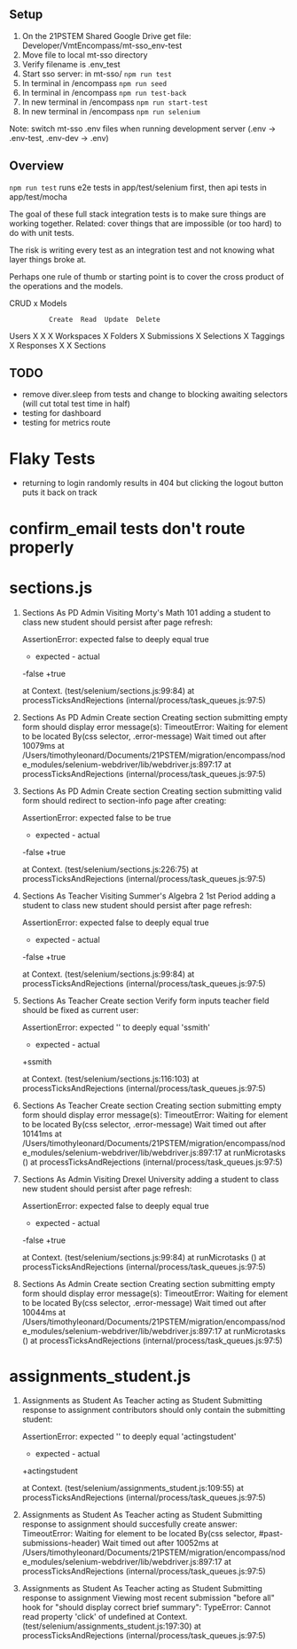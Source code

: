 ## Setup

1. On the 21PSTEM Shared Google Drive get file: Developer/VmtEncompass/mt-sso_env-test
2. Move file to local mt-sso directory
3. Verify filename is .env_test
4. Start sso server: in mt-sso/ `npm run test` 
7. In terminal in /encompass `npm run seed`
8. In terminal in /encompass `npm run test-back`
10. In new terminal in /encompass `npm run start-test`
11. In new terminal in /encompass `npm run selenium`

Note: switch mt-sso .env files when running development server (.env -> .env-test, .env-dev -> .env)

## Overview

`npm run test` runs e2e tests in app/test/selenium first, then api tests in app/test/mocha

The goal of these full stack integration tests is to make sure things are working together.  Related: cover things that are impossible (or too hard) to do with unit tests.

The risk is writing every test as an integration test and not knowing what layer things broke at.

Perhaps one rule of thumb or starting point is to cover the cross product of the operations and the models.

CRUD x Models

              Create  Read  Update  Delete
Users            X    X       X
Workspaces            X
Folders               X
Submissions           X
Selections            X
Taggings              X
Responses        X    X
Sections

## TODO
- remove diver.sleep from tests and change to blocking awaiting selectors (will cut total test time in half)
- testing for dashboard
- testing for metrics route

# Flaky Tests
- returning to login randomly results in 404 but clicking the logout button puts it back on track

# confirm_email tests don't route properly

# sections.js
1) Sections
       As PD Admin
         Visiting Morty's Math 101
           adding a student to class
             new student should persist after page refresh:

      AssertionError: expected false to deeply equal true
      + expected - actual

      -false
      +true
      
      at Context.<anonymous> (test/selenium/sections.js:99:84)
      at processTicksAndRejections (internal/process/task_queues.js:97:5)

  2) Sections
       As PD Admin
         Create section
           Creating section
             submitting empty form
               should display error message(s):
     TimeoutError: Waiting for element to be located By(css selector, .error-message)
Wait timed out after 10079ms
      at /Users/timothyleonard/Documents/21PSTEM/migration/encompass/node_modules/selenium-webdriver/lib/webdriver.js:897:17
      at processTicksAndRejections (internal/process/task_queues.js:97:5)

  3) Sections
       As PD Admin
         Create section
           Creating section
             submitting valid form
               should redirect to section-info page after creating:

      AssertionError: expected false to be true
      + expected - actual

      -false
      +true
      
      at Context.<anonymous> (test/selenium/sections.js:226:75)
      at processTicksAndRejections (internal/process/task_queues.js:97:5)

  4) Sections
       As Teacher
         Visiting Summer's Algebra 2 1st Period
           adding a student to class
             new student should persist after page refresh:

      AssertionError: expected false to deeply equal true
      + expected - actual

      -false
      +true
      
      at Context.<anonymous> (test/selenium/sections.js:99:84)
      at processTicksAndRejections (internal/process/task_queues.js:97:5)

  5) Sections
       As Teacher
         Create section
           Verify form inputs
             teacher field should be fixed as current user:

      AssertionError: expected '' to deeply equal 'ssmith'
      + expected - actual

      +ssmith
      
      at Context.<anonymous> (test/selenium/sections.js:116:103)
      at processTicksAndRejections (internal/process/task_queues.js:97:5)

  6) Sections
       As Teacher
         Create section
           Creating section
             submitting empty form
               should display error message(s):
     TimeoutError: Waiting for element to be located By(css selector, .error-message)
Wait timed out after 10141ms
      at /Users/timothyleonard/Documents/21PSTEM/migration/encompass/node_modules/selenium-webdriver/lib/webdriver.js:897:17
      at runMicrotasks (<anonymous>)
      at processTicksAndRejections (internal/process/task_queues.js:97:5)

  7) Sections
       As Admin
         Visiting Drexel University
           adding a student to class
             new student should persist after page refresh:

      AssertionError: expected false to deeply equal true
      + expected - actual

      -false
      +true
      
      at Context.<anonymous> (test/selenium/sections.js:99:84)
      at runMicrotasks (<anonymous>)
      at processTicksAndRejections (internal/process/task_queues.js:97:5)

  8) Sections
       As Admin
         Create section
           Creating section
             submitting empty form
               should display error message(s):
     TimeoutError: Waiting for element to be located By(css selector, .error-message)
Wait timed out after 10044ms
      at /Users/timothyleonard/Documents/21PSTEM/migration/encompass/node_modules/selenium-webdriver/lib/webdriver.js:897:17
      at runMicrotasks (<anonymous>)
      at processTicksAndRejections (internal/process/task_queues.js:97:5)

# assignments_student.js
  1) Assignments as Student
       As Teacher acting as Student
         Submitting response to assignment
           contributors should only contain the submitting student:

      AssertionError: expected '' to deeply equal 'actingstudent'
      + expected - actual

      +actingstudent
      
      at Context.<anonymous> (test/selenium/assignments_student.js:109:55)
      at processTicksAndRejections (internal/process/task_queues.js:97:5)

  2) Assignments as Student
       As Teacher acting as Student
         Submitting response to assignment
           should succesfully create answer:
     TimeoutError: Waiting for element to be located By(css selector, #past-submissions-header)
Wait timed out after 10052ms
      at /Users/timothyleonard/Documents/21PSTEM/migration/encompass/node_modules/selenium-webdriver/lib/webdriver.js:897:17
      at processTicksAndRejections (internal/process/task_queues.js:97:5)

  3) Assignments as Student
       As Teacher acting as Student
         Submitting response to assignment
           Viewing most recent submission
             "before all" hook for "should display correct brief summary":
     TypeError: Cannot read property 'click' of undefined
      at Context.<anonymous> (test/selenium/assignments_student.js:197:30)
      at processTicksAndRejections (internal/process/task_queues.js:97:5)